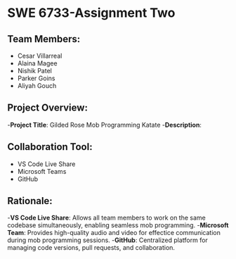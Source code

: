 # SWE 6733-Assignment Two 

## Team Members:
- Cesar Villarreal
- Alaina Magee
- Nishik Patel
- Parker Goins
- Aliyah Gouch

## Project Overview:
-**Project Title**: Gilded Rose Mob Programming Katate
-**Description**: 

## Collaboration Tool:
- VS Code Live Share
- Microsoft Teams
- GitHub

## Rationale: 
-**VS Code Live Share**: Allows all team members to work on the same codebase simultaneously, enabling seamless mob programming.
-**Microsoft Team**: Provides high-quality audio and video for effectice communication during mob programming sessions.
-**GitHub**: Centralized platform for managing code versions, pull requests, and collaboration.



